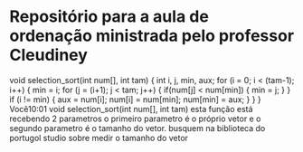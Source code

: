 # Repositório para a aula de ordenação ministrada pelo professor Cleudiney
void selection_sort(int num[], int tam) 
{ 
  int i, j, min, aux;
  for (i = 0; i < (tam-1); i++) 
   {
    min = i;
    for (j = (i+1); j < tam; j++) {
      if(num[j] < num[min]) {
        min = j;
      }
    }
    if (i != min) {
      aux = num[i];
      num[i] = num[min];
      num[min] = aux;
    }
  }
}
Você10:01
void selection_sort(int num[], int tam) 
esta função está recebendo 2 parametros o primeiro parametro é o próprio vetor e o segundo parametro é o tamanho do vetor. 
busquem na biblioteca do portugol studio sobre medir o tamanho do vetor
